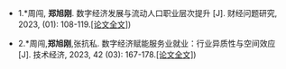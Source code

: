 
- 1.*周闯, <strong><strong>郑旭刚</strong></strong>. 数字经济发展与流动人口职业层次提升 [J]. 财经问题研究, 2023, (01): 108-119.[[论文全文]](https://github.com/GeniusXugang/XugangZheng.github.io/tree/master/static/assets/paper/数字经济发展与流动人口职业层次提升.pdf))

- 2.*周闯,<strong><strong>郑旭刚</strong></strong>,张抗私. 数字经济赋能服务业就业：行业异质性与空间效应 [J]. 技术经济, 2023, 42 (03): 167-178.[[论文全文]](https://github.com/GeniusXugang/XugangZheng.github.io/static/paper/数字经济赋能服务业就业：行业异质性与空间效应.pdf))
